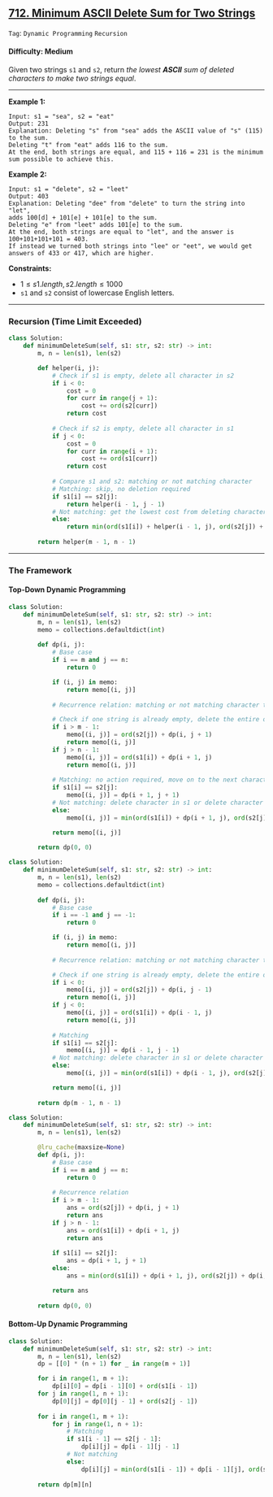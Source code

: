 ## [712. Minimum ASCII Delete Sum for Two Strings](https://leetcode.com/problems/minimum-ascii-delete-sum-for-two-strings/)

```Tag```: ```Dynamic Programming``` ```Recursion```

#### Difficulty: Medium

Given two strings ```s1``` and ```s2```, return _the lowest __ASCII__ sum of deleted characters to make two strings equal_.

---

__Example 1:__
```
Input: s1 = "sea", s2 = "eat"
Output: 231
Explanation: Deleting "s" from "sea" adds the ASCII value of "s" (115) to the sum.
Deleting "t" from "eat" adds 116 to the sum.
At the end, both strings are equal, and 115 + 116 = 231 is the minimum sum possible to achieve this.
```

__Example 2:__
```
Input: s1 = "delete", s2 = "leet"
Output: 403
Explanation: Deleting "dee" from "delete" to turn the string into "let",
adds 100[d] + 101[e] + 101[e] to the sum.
Deleting "e" from "leet" adds 101[e] to the sum.
At the end, both strings are equal to "let", and the answer is 100+101+101+101 = 403.
If instead we turned both strings into "lee" or "eet", we would get answers of 433 or 417, which are higher.
```

__Constraints:__

- $1 \le s1.length, s2.length \le 1000$
- ```s1``` and ```s2``` consist of lowercase English letters.

---

### Recursion (Time Limit Exceeded)

```Python
class Solution:
    def minimumDeleteSum(self, s1: str, s2: str) -> int:
        m, n = len(s1), len(s2)

        def helper(i, j):
            # Check if s1 is empty, delete all character in s2
            if i < 0:
                cost = 0
                for curr in range(j + 1):
                    cost += ord(s2[curr])
                return cost
            
            # Check if s2 is empty, delete all character in s1
            if j < 0:
                cost = 0
                for curr in range(i + 1):
                    cost += ord(s1[curr])
                return cost
            
            # Compare s1 and s2: matching or not matching character
            # Matching: skip, no deletion required
            if s1[i] == s2[j]:
                return helper(i - 1, j - 1)
            # Not matching: get the lowest cost from deleting character in s1 or s2 or both
            else:
                return min(ord(s1[i]) + helper(i - 1, j), ord(s2[j]) + helper(i, j - 1), ord(s1[i]) + ord(s2[j]) + helper(i - 1, j - 1))
            
        return helper(m - 1, n - 1)

```

---

### The Framework

#### Top-Down Dynamic Programming

```Python
class Solution:
    def minimumDeleteSum(self, s1: str, s2: str) -> int:
        m, n = len(s1), len(s2)
        memo = collections.defaultdict(int)
        
        def dp(i, j):
            # Base case
            if i == m and j == n:
                return 0

            if (i, j) in memo:
                return memo[(i, j)]
            
            # Recurrence relation: matching or not matching character to delete

            # Check if one string is already empty, delete the entire other string
            if i > m - 1:
                memo[(i, j)] = ord(s2[j]) + dp(i, j + 1)
                return memo[(i, j)]
            if j > n - 1:
                memo[(i, j)] = ord(s1[i]) + dp(i + 1, j)
                return memo[(i, j)]
            
            # Matching: no action required, move on to the next characters in both strings
            if s1[i] == s2[j]:
                memo[(i, j)] = dp(i + 1, j + 1)
            # Not matching: delete character in s1 or delete character in s2 will yield the lowest cost?
            else:
                memo[(i, j)] = min(ord(s1[i]) + dp(i + 1, j), ord(s2[j]) + dp(i, j + 1))

            return memo[(i, j)]
        
        return dp(0, 0)
```

```Python
class Solution:
    def minimumDeleteSum(self, s1: str, s2: str) -> int:
        m, n = len(s1), len(s2)
        memo = collections.defaultdict(int)
        
        def dp(i, j):
            # Base case
            if i == -1 and j == -1:
                return 0

            if (i, j) in memo:
                return memo[(i, j)]
            
            # Recurrence relation: matching or not matching character to delete

            # Check if one string is already empty, delete the entire other string
            if i < 0:
                memo[(i, j)] = ord(s2[j]) + dp(i, j - 1)
                return memo[(i, j)]
            if j < 0:
                memo[(i, j)] = ord(s1[i]) + dp(i - 1, j)
                return memo[(i, j)]
            
            # Matching
            if s1[i] == s2[j]:
                memo[(i, j)] = dp(i - 1, j - 1)
            # Not matching: delete character in s1 or delete character in s2 will yield the lowest cost?
            else:
                memo[(i, j)] = min(ord(s1[i]) + dp(i - 1, j), ord(s2[j]) + dp(i, j - 1))

            return memo[(i, j)]
        
        return dp(m - 1, n - 1)
```

```Python
class Solution:
    def minimumDeleteSum(self, s1: str, s2: str) -> int:
        m, n = len(s1), len(s2)

        @lru_cache(maxsize=None)
        def dp(i, j):
            # Base case
            if i == m and j == n:
                return 0
            
            # Recurrence relation
            if i > m - 1:
                ans = ord(s2[j]) + dp(i, j + 1)
                return ans
            if j > n - 1:
                ans = ord(s1[i]) + dp(i + 1, j)
                return ans
            
            if s1[i] == s2[j]:
                ans = dp(i + 1, j + 1)
            else:
                ans = min(ord(s1[i]) + dp(i + 1, j), ord(s2[j]) + dp(i, j + 1))

            return ans
        
        return dp(0, 0)
```

#### Bottom-Up Dynamic Programming

```Python
class Solution:
    def minimumDeleteSum(self, s1: str, s2: str) -> int:
        m, n = len(s1), len(s2)
        dp = [[0] * (n + 1) for _ in range(m + 1)]

        for i in range(1, m + 1):
            dp[i][0] = dp[i - 1][0] + ord(s1[i - 1])
        for j in range(1, n + 1):
            dp[0][j] = dp[0][j - 1] + ord(s2[j - 1])
        
        for i in range(1, m + 1):
            for j in range(1, n + 1):
                # Matching
                if s1[i - 1] == s2[j - 1]:
                    dp[i][j] = dp[i - 1][j - 1]
                # Not matching
                else:
                    dp[i][j] = min(ord(s1[i - 1]) + dp[i - 1][j], ord(s2[j - 1]) + dp[i][j - 1])
        
        return dp[m][n]
```
